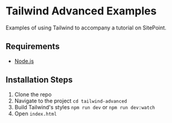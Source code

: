 # Tailwind Advanced Examples

Examples of using Tailwind to accompany a tutorial on SitePoint.

## Requirements

* [Node.js](http://nodejs.org/)

## Installation Steps

1. Clone the repo
2. Navigate to the project `cd tailwind-advanced`
3. Build Tailwind's styles `npm run dev` or `npm run dev:watch`
4. Open `index.html`
